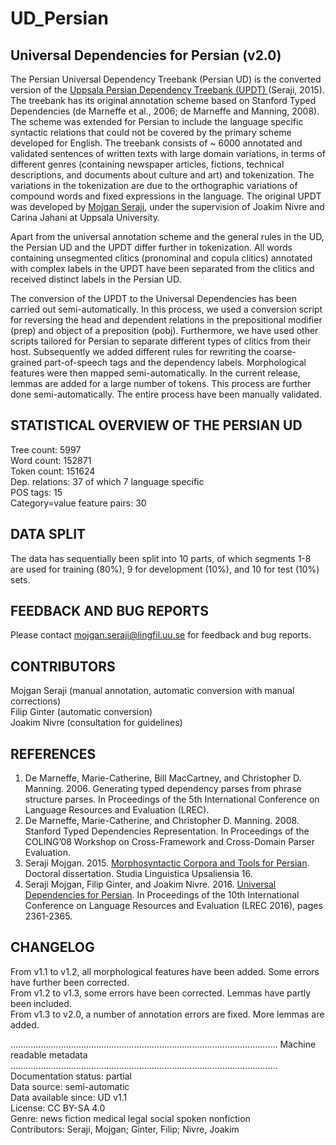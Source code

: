 # UD_Persian

## Universal Dependencies for Persian (v2.0)  

The Persian Universal Dependency Treebank (Persian UD) is the converted version of the  <a href="http://stp.lingfil.uu.se/~mojgan/UPDT.html"> Uppsala Persian Dependency Treebank (UPDT) </a> (Seraji, 2015). The treebank has its original annotation scheme based on Stanford Typed Dependencies (de Marneffe et al., 2006; de Marneffe and Manning, 2008). The scheme was extended for Persian to include the language specific syntactic relations that could not be covered by the primary scheme developed for English. The treebank consists of ~ 6000 annotated and validated sentences of written texts with large domain variations, in terms of different genres (containing newspaper articles, fictions, technical descriptions, and documents about culture and art) and tokenization. The variations in the tokenization are due to the orthographic variations of compound words and fixed expressions in the language. The original UPDT was developed by <a href="http://stp.lingfil.uu.se/~mojgan"> Mojgan Seraji</a>, under the supervision of Joakim Nivre and Carina Jahani at Uppsala University.  

Apart from the universal annotation scheme and the general rules in the UD, the Persian UD and the UPDT differ further in tokenization. All words containing unsegmented clitics (pronominal and copula clitics) annotated with complex labels in the UPDT have been separated from the clitics and received distinct labels in the Persian UD.  

The conversion of the UPDT to the Universal Dependencies has been carried out semi-automatically. In this process, we used a conversion script for reversing the head and dependent relations in the prepositional modifier (prep) and object of a preposition (pobj). Furthermore, we have used other scripts tailored for Persian to separate different types of clitics from their host. Subsequently we added different rules for rewriting the coarse-grained part-of-speech tags and the dependency labels. Morphological features were then mapped semi-automatically. In the current release, lemmas are added for a large number of tokens. This process are further done semi-automatically. The entire process have been manually validated.      



## STATISTICAL OVERVIEW OF THE PERSIAN UD   
Tree count:  5997   
Word count:  152871   
Token count: 151624  
Dep. relations: 37 of which 7 language specific   
POS tags: 15   
Category=value feature pairs: 30    


## DATA SPLIT
The data has sequentially been split into 10 parts, of which segments 1-8 are used for training (80%),
9 for development (10%), and 10 for test (10%) sets.  

## FEEDBACK AND BUG REPORTS
Please contact mojgan.seraji@lingfil.uu.se for feedback and bug reports.  


## CONTRIBUTORS
Mojgan Seraji (manual annotation, automatic conversion with manual corrections)   
Filip Ginter (automatic conversion)    
Joakim Nivre (consultation for guidelines)   


## REFERENCES
1. De Marneffe, Marie-Catherine, Bill MacCartney, and Christopher D. Manning. 2006. Generating typed dependency parses from phrase structure parses. In Proceedings of the 5th International Conference on Language Resources and Evaluation (LREC).  
2. De Marneffe, Marie-Catherine, and Christopher D. Manning. 2008. Stanford Typed Dependencies Representation. In Proceedings of the COLING’08 Workshop on Cross-Framework and Cross-Domain Parser Evaluation.      
3. Seraji Mojgan. 2015.  <a href="http://uu.diva-portal.org/smash/get/diva2:800998/FULLTEXT02.pdf"> Morphosyntactic Corpora and Tools for Persian</a>. Doctoral dissertation. Studia Linguistica Upsaliensia 16.      
4. Seraji Mojgan, Filip Ginter, and Joakim Nivre. 2016.  <a href="http://www.lrec-conf.org/proceedings/lrec2016/pdf/697_Paper.pdf"> Universal Dependencies for Persian</a>. In Proceedings of the 10th International Conference on Language Resources and Evaluation (LREC 2016), pages 2361-2365.     





## CHANGELOG
From v1.1 to v1.2, all morphological features have been added. Some errors have further been corrected.    
From v1.2 to v1.3, some errors have been corrected. Lemmas have partly been included.     
From v1.3 to v2.0, a number of annotation errors are fixed. More lemmas are added.      







.......................................................................................................... 
Machine readable metadata 
.......................................................................................................... 
Documentation status: partial   
Data source: semi-automatic    
Data available since: UD v1.1    
License: CC BY-SA 4.0   
Genre: news fiction medical legal social spoken nonfiction   
Contributors: Seraji, Mojgan; Ginter, Filip; Nivre, Joakim   

